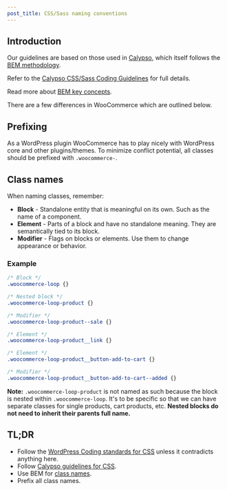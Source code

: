 ```yaml
---
post_title: CSS/Sass naming conventions
---
```


## Introduction

Our guidelines are based on those used in [Calypso](https://github.com/Automattic/wp-calypso), which itself follows the [BEM methodology](https://getbem.com/).

Refer to the [Calypso CSS/Sass Coding Guidelines](https://wpcalypso.wordpress.com/devdocs/docs/coding-guidelines/css.md) for full details.

Read more about [BEM key concepts](https://en.bem.info/methodology/key-concepts/).

There are a few differences in WooCommerce which are outlined below.

## Prefixing

As a WordPress plugin WooCommerce has to play nicely with WordPress core and other plugins/themes. To minimize conflict potential, all classes should be prefixed with `.woocommerce-`.

## Class names

When naming classes, remember:

- **Block** - Standalone entity that is meaningful on its own. Such as the name of a component.
- **Element** - Parts of a block and have no standalone meaning. They are semantically tied to its block.
- **Modifier** - Flags on blocks or elements. Use them to change appearance or behavior.

### Example

```css
/* Block */
.woocommerce-loop {}

/* Nested block */
.woocommerce-loop-product {}

/* Modifier */
.woocommerce-loop-product--sale {}

/* Element */
.woocommerce-loop-product__link {}

/* Element */
.woocommerce-loop-product__button-add-to-cart {}

/* Modifier */
.woocommerce-loop-product__button-add-to-cart--added {}
```

**Note:** `.woocommerce-loop-product` is not named as such because the block is nested within `.woocommerce-loop`. It's to be specific so that we can have separate classes for single products, cart products, etc. **Nested blocks do not need to inherit their parents full name.**

## TL;DR

- Follow the [WordPress Coding standards for CSS](https://make.wordpress.org/core/handbook/best-practices/coding-standards/css/) unless it contradicts anything here.
- Follow [Calypso guidelines for CSS](https://wpcalypso.wordpress.com/devdocs/docs/coding-guidelines/css.md).
- Use BEM for [class names](https://en.bem.info/methodology/naming-convention/).
- Prefix all class names.
